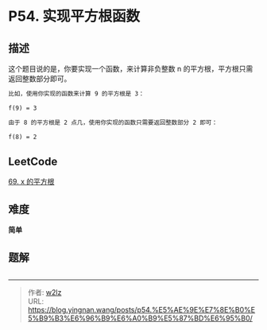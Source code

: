 # P54. 实现平方根函数


<!--more-->

## 描述

这个题目说的是，你要实现一个函数，来计算非负整数 n 的平方根，平方根只需返回整数部分即可。

```markdown
比如，使用你实现的函数来计算 9 的平方根是 3：

f(9) = 3

由于 8 的平方根是 2 点几，使用你实现的函数只需要返回整数部分 2 即可：

f(8) = 2
```

## LeetCode

[69. x 的平方根](https://leetcode.cn/problems/sqrtx/description/)

## 难度

**简单**

## 题解

```java

```


---

> 作者: [w2lz](https://github.com/w2lz)  
> URL: https://blog.yingnan.wang/posts/p54.%E5%AE%9E%E7%8E%B0%E5%B9%B3%E6%96%B9%E6%A0%B9%E5%87%BD%E6%95%B0/  

